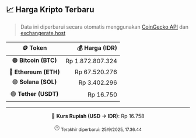 

<!-- HARGA_KRIPTO -->
## 📈 Harga Kripto Terbaru

> Data ini diperbarui secara otomatis menggunakan [CoinGecko API](https://www.coingecko.com/) dan [exchangerate.host](https://exchangerate.host/)

<div align="center">

| 🪙 Token | 💰 Harga (IDR) |
|:------:|---------------:|
| 🟠 **Bitcoin (BTC)**   | Rp 1.872.807.324 |
| 🔵 **Ethereum (ETH)**  | Rp 67.520.276 |
| 🟣 **Solana (SOL)**    | Rp 3.402.296 |
| 🟢 **Tether (USDT)**   | Rp 16.750 |

---

💱 **Kurs Rupiah (USD → IDR)**: Rp 16.758

🕒 <sub>Terakhir diperbarui: 25/9/2025, 17.36.44</sub>

</div>
<!-- /HARGA_KRIPTO -->